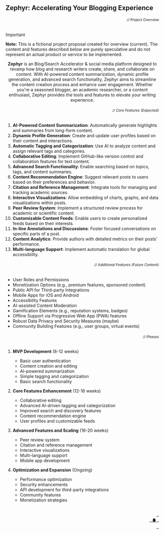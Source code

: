 ## Zephyr: Accelerating Your Blogging Experience

###### _<div align="right"><sub>// Project Overview</sub></div>_

> [!IMPORTANT]
> **Note:** This is a fictional project proposal created for overview (current). The content and features described below are purely speculative and do not represent an actual product or service to be implemented.

<p align="center">
<strong>Zephyr</strong> is an Blog/Search Accelerator & social media platform designed to revamp how blog and research writers create, share, and collaborate on content. With AI-powered content summarization, dynamic profile generation, and advanced search functionality, Zephyr aims to streamline the content creation process and enhance user engagement. Whether you're a seasoned blogger, an academic researcher, or a content enthusiast, Zephyr provides the tools and features to elevate your writing experience.
</p>

###### _<div align="right"><sub>// Core Features (Expected)</sub></div>_

1. **AI-Powered Content Summarization**: Automatically generate highlights and summaries from long-form content.
2. **Dynamic Profile Generation**: Create and update user profiles based on their content and interactions.
3. **Automatic Tagging and Categorization**: Use AI to analyze content and assign relevant tags and categories.
4. **Collaborative Editing**: Implement GitHub-like version control and collaboration features for text content.
5. **Advanced Search Functionality**: Enable searching based on topics, tags, and content summaries.
6. **Content Recommendation Engine**: Suggest relevant posts to users based on their preferences and behavior.
7. **Citation and Reference Management**: Integrate tools for managing and tracking academic sources.
8. **Interactive Visualizations**: Allow embedding of charts, graphs, and data visualizations within posts.
9. **Peer Review System**: Implement a structured review process for academic or scientific content.
10. **Customizable Content Feeds**: Enable users to create personalized feeds based on their interests.
11. **In-line Annotations and Discussions**: Foster focused conversations on specific parts of a post.
12. **Content Analytics**: Provide authors with detailed metrics on their posts' performance.
13. **Multi-language Support**: Implement automatic translation for global accessibility.

###### _<div align="right"><sub>// Additional Features (Future Content)</sub></div>_

- User Roles and Permissions
- Monetization Options (e.g., premium features, sponsored content)
- Public API for Third-party Integrations
- Mobile Apps for iOS and Android
- Accessibility Features
- AI-assisted Content Moderation
- Gamification Elements (e.g., reputation systems, badges)
- Offline Support via Progressive Web App (PWA) features
- Robust Data Privacy and Security Measures (maybe)
- Community Building Features (e.g., user groups, virtual events)

###### _<div align="right"><sub>// Phases</sub></div>_

1. **MVP Development** (8-12 weeks)

   - Basic user authentication
   - Content creation and editing
   - AI-powered summarization
   - Simple tagging and categorization
   - Basic search functionality

2. **Core Features Enhancement** (12-16 weeks)

   - Collaborative editing
   - Advanced AI-driven tagging and categorization
   - Improved search and discovery features
   - Content recommendation engine
   - User profiles and customizable feeds

3. **Advanced Features and Scaling** (16-20 weeks)

   - Peer review system
   - Citation and reference management
   - Interactive visualizations
   - Multi-language support
   - Mobile app development

4. **Optimization and Expansion** (Ongoing)
   - Performance optimization
   - Security enhancements
   - API development for third-party integrations
   - Community features
   - Monetization strategies

<br>

<div align="right">
  <a href="#-give-it-a-try"><kbd> <br> 🡅 <br> </kbd></a>
</div>
